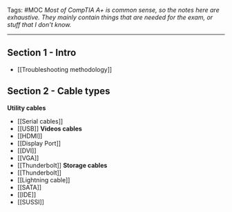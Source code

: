 Tags: #MOC 
*Most of CompTIA A+ is common sense, so the notes here are exhaustive. They mainly contain things that are needed for the exam, or stuff that I don't know.*

---
## Section 1 - Intro
- [[Troubleshooting methodology]]

## Section 2 - Cable types
**Utility cables** 
- [[Serial cables]]
- [[USB]]
**Videos cables**
- [[HDMI]]
- [[Display Port]]
- [[DVI]]
- [[VGA]]
- [[Thunderbolt]]
**Storage cables**
- [[Thunderbolt]]
- [[Lightning cable]]
- [[SATA]]
- [[IDE]]
- [[SUSSI]]
